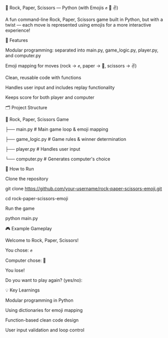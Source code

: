 🎯 Rock, Paper, Scissors — Python (with Emojis ✊ 👋 ✌️)

A fun command-line Rock, Paper, Scissors game built in Python, but with a twist — each move is represented using emojis for a more interactive experience!




📌 Features

Modular programming: separated into main.py, game_logic.py, player.py, and computer.py

Emoji mapping for moves (rock → ✊, paper → 👋, scissors → ✌️)

Clean, reusable code with functions

Handles user input and includes replay functionality

Keeps score for both player and computer

🗂 Project Structure

📂 Rock, Paper, Scissors Game

 ├── main.py           # Main game loop & emoji mapping
 
 ├── game_logic.py     # Game rules & winner determination
 
 ├── player.py         # Handles user input
 
 └── computer.py       # Generates computer's choice


🚀 How to Run

Clone the repository

git clone https://github.com/your-username/rock-paper-scissors-emoji.git

cd rock-paper-scissors-emoji


Run the game

python main.py


🎮 Example Gameplay

Welcome to Rock, Paper, Scissors!

You chose: ✊

Computer chose: 👋

You lose!

Do you want to play again? (yes/no):


💡 Key Learnings

Modular programming in Python

Using dictionaries for emoji mapping

Function-based clean code design

User input validation and loop control

